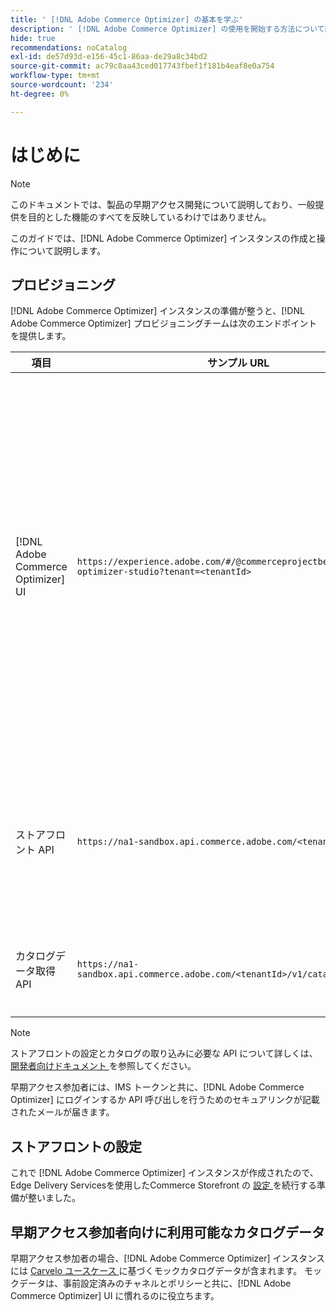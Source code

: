 ```yaml
---
title: ' [!DNL Adobe Commerce Optimizer] の基本を学ぶ'
description: ' [!DNL Adobe Commerce Optimizer] の使用を開始する方法について説明します。'
hide: true
recommendations: noCatalog
exl-id: de57d93d-e156-45c1-86aa-de29a8c34bd2
source-git-commit: ac79c8aa43ced017743fbef1f181b4eaf8e0a754
workflow-type: tm+mt
source-wordcount: '234'
ht-degree: 0%

---
```


# はじめに

>[!NOTE]
>
>このドキュメントでは、製品の早期アクセス開発について説明しており、一般提供を目的とした機能のすべてを反映しているわけではありません。

このガイドでは、[!DNL Adobe Commerce Optimizer] インスタンスの作成と操作について説明します。

<!--Click the tabs below to see high-level workflow overviews for the following user types:

- Administrators
- Merchants
- Developers

>[!BEGINTABS]

>[!TAB Administrator and merchant workflow]

This diagram provides a high-level overview of how administrators and merchants access and manage [!DNL Adobe Commerce Optimizer] instances. See the [Adobe Admin Console Guide](https://helpx.adobe.com/jp/enterprise/admin-guide.html) for more information about administrator workflows.

NEED DIAGRAM

>[!TAB Developer workflow]

This diagram provides a high-level overview of how developers create integrations for [!DNL Adobe Commerce Optimizer] using App Builder. See the [API documentation](https://developer.adobe.com/commerce/services/cloud/) for more information.

NEED DIAGRAM

>[!ENDTABS]
-->

## プロビジョニング

[!DNL Adobe Commerce Optimizer] インスタンスの準備が整うと、[!DNL Adobe Commerce Optimizer] プロビジョニングチームは次のエンドポイントを提供します。

| 項目 | サンプル URL | 目的 |
|---|---|---|
| [!DNL Adobe Commerce Optimizer] UI | `https://experience.adobe.com/#/@commerceprojectbeacon/commerce-optimizer-studio?tenant=<tenantId>` | Commerce Optimizer UI にアクセスして、<br>1 の間でカタログを管理します。 マーチャンダイジングルール （製品検出、製品レコメンデーション）。<br>2。 カタログ管理（チャネルとポリシーの作成）。<br>3。 データインサイト （カタログデータ取り込みステータスを表示）。 |
| ストアフロント API | `https://na1-sandbox.api.commerce.adobe.com/<tenantId>/graphql` | Edge Delivery Servicesを活用したCommerce ストアフロントの設定に必要な API にアクセスします。 |
| カタログデータ取得 API | `https://na1-sandbox.api.commerce.adobe.com/<tenantId>/v1/catalog/<entity>` | カタログデータの取り込みに必要な API にアクセスします。 |

>[!NOTE]
>
>ストアフロントの設定とカタログの取り込みに必要な API について詳しくは、[ 開発者向けドキュメント ](https://developer-stage.adobe.com/commerce/services/composable-catalog/) を参照してください。

早期アクセス参加者には、IMS トークンと共に、[!DNL Adobe Commerce Optimizer] にログインするか API 呼び出しを行うためのセキュアリンクが記載されたメールが届きます。

## ストアフロントの設定

これで [!DNL Adobe Commerce Optimizer] インスタンスが作成されたので、Edge Delivery Servicesを使用したCommerce Storefront の [ 設定 ](./storefront.md) を続行する準備が整いました。

## 早期アクセス参加者向けに利用可能なカタログデータ

早期アクセス参加者の場合、[!DNL Adobe Commerce Optimizer] インスタンスには [Carvelo ユースケース ](./use-case/admin-use-case.md) に基づくモックカタログデータが含まれます。 モックデータは、事前設定済みのチャネルとポリシーと共に、[!DNL Adobe Commerce Optimizer] UI に慣れるのに役立ちます。

<!--Ingest catalog data

By default, [!DNL Adobe Commerce Optimizer] instances do not include any product data.

See the [Ingestion API](https://developer-stage.adobe.com/commerce/services/composable-catalog/data-ingestion/using-the-api/) documentation to learn how you can import your catalog data into [!DNL Adobe Commerce Optimizer].

The catalog data that you ingest is visible in the [data insights](./insights-overview.md) page. Additionally, you can use the [Catalog](./catalog-overview.md) page to define the channels and policies.-->

